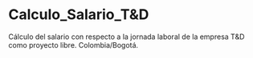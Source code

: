 # Calculo_Salario_T&D
Cálculo del salario con respecto a la jornada laboral  de la empresa T&D como proyecto libre. Colombia/Bogotá.
